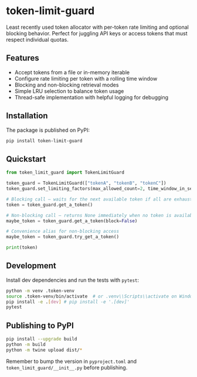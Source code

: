 # token-limit-guard

Least recently used token allocator with per-token rate limiting and optional
blocking behavior. Perfect for juggling API keys or access tokens that must
respect individual quotas.

## Features

- Accept tokens from a file or in-memory iterable
- Configure rate limiting per token with a rolling time window
- Blocking and non-blocking retrieval modes
- Simple LRU selection to balance token usage
- Thread-safe implementation with helpful logging for debugging

## Installation

The package is published on PyPI:

```bash
pip install token-limit-guard
```

## Quickstart

```python
from token_limit_guard import TokenLimitGuard

token_guard = TokenLimitGuard(["tokenA", "tokenB", "tokenC"])
token_guard.set_limiting_factors(max_allowed_count=2, time_window_in_sec=60)

# Blocking call – waits for the next available token if all are exhausted
token = token_guard.get_a_token()

# Non-blocking call – returns None immediately when no token is available
maybe_token = token_guard.get_a_token(block=False)

# Convenience alias for non-blocking access
maybe_token = token_guard.try_get_a_token()

print(token)
```

## Development

Install dev dependencies and run the tests with `pytest`:

```bash
python -m venv .token-venv
source .token-venv/bin/activate  # or .venv\\Scripts\\activate on Windows
pip install -e .[dev] # pip install -e '.[dev]'
pytest
```

## Publishing to PyPI

```bash
pip install --upgrade build
python -m build
python -m twine upload dist/*
```

Remember to bump the version in `pyproject.toml` and `token_limit_guard/__init__.py`
before publishing.
